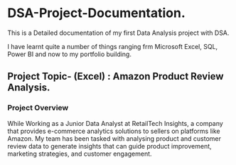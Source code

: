 # DSA-Project-Documentation.
This is a Detailed documentation of my first Data Analysis project with DSA. 

I have learnt quite a number of things ranging frm Microsoft Excel, SQL, Power BI and now to my portfolio building.

## Project Topic- (Excel) : Amazon Product Review Analysis.

### Project Overview

While Working as a Junior Data Analyst at RetailTech Insights, a company that provides
e-commerce analytics solutions to sellers on platforms like Amazon. My team has been
tasked with analysing product and customer review data to generate insights that can
guide product improvement, marketing strategies, and customer engagement.
